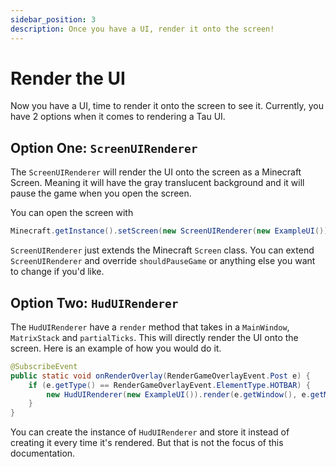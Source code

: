 ```yaml
---
sidebar_position: 3
description: Once you have a UI, render it onto the screen!
---
```


# Render the UI
Now you have a UI, time to render it onto the screen to see it.
Currently, you have 2 options when it comes to rendering a Tau UI.

## Option One: `ScreenUIRenderer`
The `ScreenUIRenderer` will render the UI onto the screen as a Minecraft Screen. Meaning it will have the gray translucent background
and it will pause the game when you open the screen.

You can open the screen with 
```java
Minecraft.getInstance().setScreen(new ScreenUIRenderer(new ExampleUI()));
```

`ScreenUIRenderer` just extends the Minecraft `Screen` class. You can extend `ScreenUIRenderer` and override `shouldPauseGame` or anything
else you want to change if you'd like.

## Option Two: `HudUIRenderer`
The `HudUIRenderer` have a `render` method that takes in a `MainWindow`, `MatrixStack` and `partialTicks`. This will directly render the
UI onto the screen. Here is an example of how you would do it.

```java
@SubscribeEvent
public static void onRenderOverlay(RenderGameOverlayEvent.Post e) {
    if (e.getType() == RenderGameOverlayEvent.ElementType.HOTBAR) {
        new HudUIRenderer(new ExampleUI()).render(e.getWindow(), e.getMatrixStack(), e.getPartialTicks());
    }
}
```

You can create the instance of `HudUIRenderer` and store it instead of creating it every time it's rendered. 
But that is not the focus of this documentation.
